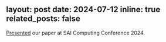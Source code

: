 layout: post
date: 2024-07-12
inline: true
related_posts: false
---

[Presented](https://docs.google.com/viewer?url=https://raw.githubusercontent.com/Adnan-Sadi/Adnan-Sadi.github.io/91a1e4518050317b64003e35289888256207245f/assets/pdf/SAI2024Certificate.pdf) our paper at SAI Computing Conference 2024.
